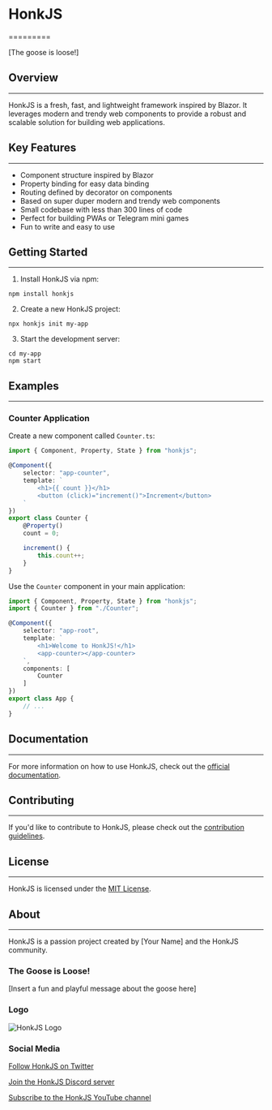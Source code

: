 # HonkJS
=========

[The goose is loose!]

## Overview
------------

HonkJS is a fresh, fast, and lightweight framework inspired by Blazor. It leverages modern and trendy web components to provide a robust and scalable solution for building web applications.

## Key Features
---------------

* Component structure inspired by Blazor
* Property binding for easy data binding
* Routing defined by decorator on components
* Based on super duper modern and trendy web components
* Small codebase with less than 300 lines of code
* Perfect for building PWAs or Telegram mini games
* Fun to write and easy to use

## Getting Started
-----------------

1. Install HonkJS via npm:
```
npm install honkjs
```

2. Create a new HonkJS project:
```
npx honkjs init my-app
```

3. Start the development server:
```
cd my-app
npm start
```

## Examples
---------

### Counter Application

Create a new component called `Counter.ts`:

```typescript
import { Component, Property, State } from "honkjs";

@Component({
    selector: "app-counter",
    template: `
        <h1>{{ count }}</h1>
        <button (click)="increment()">Increment</button>
    `
})
export class Counter {
    @Property()
    count = 0;

    increment() {
        this.count++;
    }
}
```

Use the `Counter` component in your main application:

```typescript
import { Component, Property, State } from "honkjs";
import { Counter } from "./Counter";

@Component({
    selector: "app-root",
    template: `
        <h1>Welcome to HonkJS!</h1>
        <app-counter></app-counter>
    `,
    components: [
        Counter
    ]
})
export class App {
    // ...
}
```

## Documentation
-------------

For more information on how to use HonkJS, check out the [official documentation](https://honkjs.com/docs).

## Contributing
------------

If you'd like to contribute to HonkJS, please check out the [contribution guidelines](https://github.com/your-username/honkjs/blob/main/CONTRIBUTING.md).

## License
-------

HonkJS is licensed under the [MIT License](https://github.com/your-username/honkjs/blob/main/LICENSE).

## About
------

HonkJS is a passion project created by [Your Name] and the HonkJS community.

### The Goose is Loose!

[Insert a fun and playful message about the goose here]

### Logo

![HonkJS Logo](https://avatars.githubusercontent.com/u/189227806?s=400&u=c384a9b9e7579e9f7050ab95611a578f84145bc9&v=4)

### Social Media

[Follow HonkJS on Twitter](https://twitter.com/honkjs)

[Join the HonkJS Discord server](https://discord.gg/honkjs)

[Subscribe to the HonkJS YouTube channel](https://www.youtube.com/channel/UC123456789)

